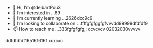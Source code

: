 - 👋 Hi, I’m @delbartPou3
- 👀 I’m interested in ...69
- 🌱 I’m currently learning ...2626dxc9c9
- 💞️ I’m looking to collaborate on ...ffffgfgfggfgfvvvdd99999dfdfdf9
- 📫 How to reach me ...333fgfgfgfg,; ccvcvcv
02032030vvvvv
<!---161561561
delbartPou3/delbartPou3 is a ✨ special ✨ repository because its `README.md` (this file) appears on your GitHub profile.dfdfdfdf
You can click the Preview link to take a look at your changes.
--->
ddfdfdfdf1651616161
xcxcxc
